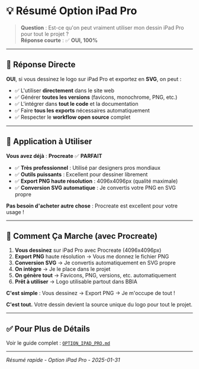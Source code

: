 # 💡 Résumé Option iPad Pro

> **Question** : Est-ce qu'on peut vraiment utiliser mon dessin iPad Pro pour tout le projet ?  
> **Réponse courte** : ✅ **OUI, 100%**

---

## 🎯 Réponse Directe

**OUI**, si vous dessinez le logo sur iPad Pro et exportez en **SVG**, on peut :
- ✅ L'utiliser **directement** dans le site web
- ✅ Générer **toutes les versions** (favicons, monochrome, PNG, etc.)
- ✅ L'intégrer dans **tout le code** et la documentation
- ✅ Faire **tous les exports** nécessaires automatiquement
- ✅ Respecter le **workflow open source** complet

---

## 📱 Application à Utiliser

**Vous avez déjà** : **Procreate** ✅ **PARFAIT**
- ✅ **Très professionnel** : Utilisé par designers pros mondiaux
- ✅ **Outils puissants** : Excellent pour dessiner librement
- ✅ **Export PNG haute résolution** : 4096x4096px (qualité maximale)
- ✅ **Conversion SVG automatique** : Je convertis votre PNG en SVG propre

**Pas besoin d'acheter autre chose** : Procreate est excellent pour votre usage !

---

## 🔄 Comment Ça Marche (avec Procreate)

1. **Vous dessinez** sur iPad Pro avec Procreate (4096x4096px)
2. **Export PNG** haute résolution → Vous me donnez le fichier PNG
3. **Conversion SVG** → Je convertis automatiquement en SVG propre
4. **On intègre** → Je le place dans le projet
5. **On génère tout** → Favicons, PNG, versions, etc. automatiquement
6. **Prêt à utiliser** → Logo utilisable partout dans BBIA

**C'est simple** : Vous dessinez → Export PNG → Je m'occupe de tout !

**C'est tout.** Votre dessin devient la source unique du logo pour tout le projet.

---

## ✅ Pour Plus de Détails

Voir le guide complet : [`OPTION_IPAD_PRO.md`](OPTION_IPAD_PRO.md)

---

*Résumé rapide - Option iPad Pro - 2025-01-31*

